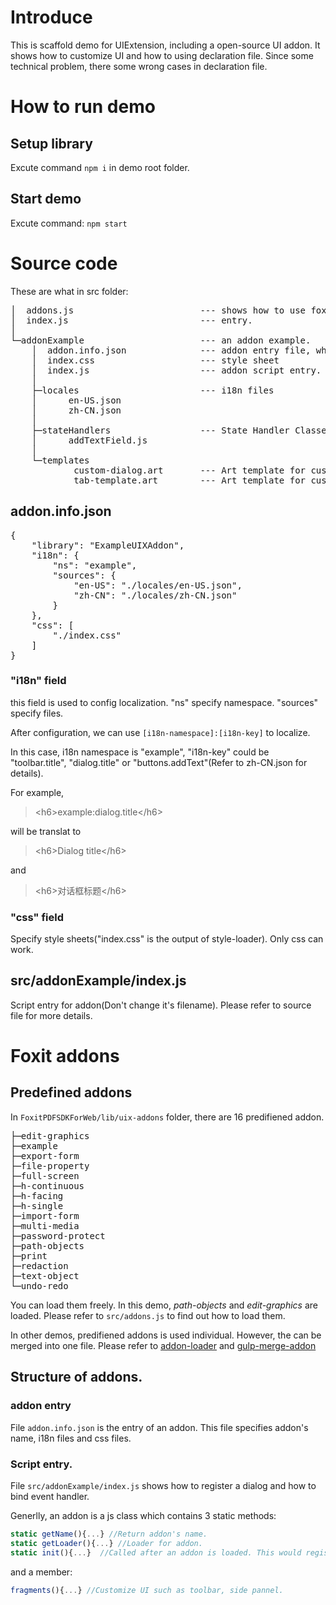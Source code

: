 # Introduce

This is scaffold demo for UIExtension, including a open-source UI addon. It shows how to customize UI and how to using declaration file. Since some technical problem, there some wrong cases in declaration file.

# How to run demo

## Setup library

Excute command `npm i` in demo root folder.

## Start demo

Excute command:
`npm start`

# Source code

These are what in src folder:
<pre>
│  addons.js                        --- shows how to use foxit addons.
│  index.js                         --- entry.
│
└─addonExample                      --- an addon example. 
    │  addon.info.json              --- addon entry file, which specified all related file in an addon.
    │  index.css                    --- style sheet
    │  index.js                     --- addon script entry. DON'T modify it's file name.
    │
    ├─locales                       --- i18n files
    │      en-US.json
    │      zh-CN.json
    │
    ├─stateHandlers                 --- State Handler Classes which extend IStateHandler 
    │      addTextField.js
    │
    └─templates
            custom-dialog.art       --- Art template for customed dialog.
            tab-template.art        --- Art template for customed tool bar.
</pre>

## addon.info.json

<pre>
{
    "library": "ExampleUIXAddon",
    "i18n": {
        "ns": "example",
        "sources": {
            "en-US": "./locales/en-US.json",
            "zh-CN": "./locales/zh-CN.json"
        }
    },
    "css": [
        "./index.css"
    ]
}
</pre>

### "i18n" field
this field is used to config localization. "ns" specify namespace. "sources" specify files.

After configuration, we can use `[i18n-namespace]:[i18n-key]` to localize.

In this case, i18n namespace is "example", "i18n-key" could be "toolbar.title", "dialog.title" or "buttons.addText"(Refer to zh-CN.json for details). 

For example, 
> &lt;h6&gt;example:dialog.title&lt;/h6&gt;

will be translat to 
> &lt;h6&gt;Dialog title&lt;/h6&gt;

and 
> &lt;h6&gt;对话框标题&lt;/h6&gt;

### "css" field
Specify style sheets("index.css" is the output of style-loader).  Only css can work. 


## src/addonExample/index.js
Script entry for addon(Don't change it's filename). Please refer to source file for more details.

# Foxit addons
## Predefined addons
In `FoxitPDFSDKForWeb/lib/uix-addons` folder, there are 16 predifiened addon.
<pre>
├─edit-graphics
├─example
├─export-form
├─file-property
├─full-screen
├─h-continuous
├─h-facing
├─h-single
├─import-form
├─multi-media
├─password-protect
├─path-objects
├─print
├─redaction
├─text-object
└─undo-redo
</pre>

You can load them freely. In this demo, <i>path-objects</i> and <i>edit-graphics</i> are loaded. Please refer to `src/addons.js` to find out how to load them.

In other demos, predifiened addons is used individual. However, the can be merged into one file. Please refer to [addon-loader](https://www.npmjs.com/package/@foxitsoftware/addon-loader) and
[gulp-merge-addon](https://www.npmjs.com/package/@foxitsoftware/gulp-merge-addon)

## Structure of addons.
### addon entry
File `addon.info.json` is the entry of an addon. This file specifies addon's name, i18n files and css files.
### Script entry.
File `src/addonExample/index.js` shows how to register a dialog and how to bind event handler.

Generlly, an addon is a js class which contains 3 static methods:
``` javascript
static getName(){...} //Return addon's name.
static getLoader(){...} //Loader for addon.
static init(){...}  //Called after an addon is loaded. This would register some UI component.
```                             
and a member:
```javascript
fragments(){...} //Customize UI such as toolbar, side pannel.
```
